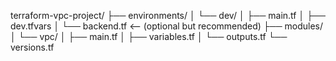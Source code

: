 terraform-vpc-project/
├── environments/
│   └── dev/
│       ├── main.tf
│       ├── dev.tfvars
│       └── backend.tf         <-- (optional but recommended)
├── modules/
│   └── vpc/
│       ├── main.tf
│       ├── variables.tf
│       └── outputs.tf
└── versions.tf
